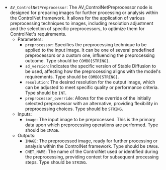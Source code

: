 - `AV_ControlNetPreprocessor`: The AV_ControlNetPreprocessor node is designed for preparing images for further processing or analysis within the ControlNet framework. It allows for the application of various preprocessing techniques to images, including resolution adjustment and the selection of specific preprocessors, to optimize them for ControlNet's requirements.
    - Parameters:
        - `preprocessor`: Specifies the preprocessing technique to be applied to the input image. It can be one of several predefined preprocessors or a custom one, influencing the preprocessing outcome. Type should be `COMBO[STRING]`.
        - `sd_version`: Indicates the specific version of Stable Diffusion to be used, affecting how the preprocessing aligns with the model's requirements. Type should be `COMBO[STRING]`.
        - `resolution`: The desired resolution for the output image, which can be adjusted to meet specific quality or performance criteria. Type should be `INT`.
        - `preprocessor_override`: Allows for the override of the initially selected preprocessor with an alternative, providing flexibility in preprocessing choices. Type should be `STRING`.
    - Inputs:
        - `image`: The input image to be preprocessed. This is the primary data upon which preprocessing operations are performed. Type should be `IMAGE`.
    - Outputs:
        - `IMAGE`: The preprocessed image, ready for further processing or analysis within the ControlNet framework. Type should be `IMAGE`.
        - `CNET_NAME`: The name of the ControlNet used or identified during the preprocessing, providing context for subsequent processing steps. Type should be `STRING`.
